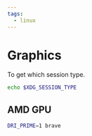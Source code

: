 ```yaml
---
tags:
  - linux
---
```


# Graphics

To get which session type.
```bash
echo $XDG_SESSION_TYPE
```

## AMD GPU

```bash
DRI_PRIME=1 brave 
```